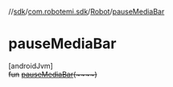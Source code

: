 //[sdk](../../../index.md)/[com.robotemi.sdk](../index.md)/[Robot](index.md)/[pauseMediaBar](pause-media-bar.md)

# pauseMediaBar

[androidJvm]\
~~fun~~ [~~pauseMediaBar~~](pause-media-bar.md)~~(~~~~)~~
